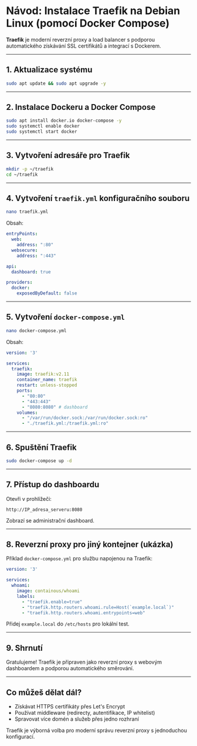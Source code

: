 # Návod: Instalace Traefik na Debian Linux (pomocí Docker Compose)

**Traefik** je moderní reverzní proxy a load balancer s podporou automatického získávání SSL certifikátů a integrací s Dockerem.

---

## 1. Aktualizace systému

```bash
sudo apt update && sudo apt upgrade -y
```

---

## 2. Instalace Dockeru a Docker Compose

```bash
sudo apt install docker.io docker-compose -y
sudo systemctl enable docker
sudo systemctl start docker
```

---

## 3. Vytvoření adresáře pro Traefik

```bash
mkdir -p ~/traefik
cd ~/traefik
```

---

## 4. Vytvoření `traefik.yml` konfiguračního souboru

```bash
nano traefik.yml
```

Obsah:

```yaml
entryPoints:
  web:
    address: ":80"
  websecure:
    address: ":443"

api:
  dashboard: true

providers:
  docker:
    exposedByDefault: false
```

---

## 5. Vytvoření `docker-compose.yml`

```bash
nano docker-compose.yml
```

Obsah:

```yaml
version: '3'

services:
  traefik:
    image: traefik:v2.11
    container_name: traefik
    restart: unless-stopped
    ports:
      - "80:80"
      - "443:443"
      - "8080:8080" # dashboard
    volumes:
      - "/var/run/docker.sock:/var/run/docker.sock:ro"
      - "./traefik.yml:/traefik.yml:ro"
```

---

## 6. Spuštění Traefik

```bash
sudo docker-compose up -d
```

---

## 7. Přístup do dashboardu

Otevři v prohlížeči:

```
http://IP_adresa_serveru:8080
```

Zobrazí se administrační dashboard.

---

## 8. Reverzní proxy pro jiný kontejner (ukázka)

Příklad `docker-compose.yml` pro službu napojenou na Traefik:

```yaml
version: '3'

services:
  whoami:
    image: containous/whoami
    labels:
      - "traefik.enable=true"
      - "traefik.http.routers.whoami.rule=Host(`example.local`)"
      - "traefik.http.routers.whoami.entrypoints=web"
```

Přidej `example.local` do `/etc/hosts` pro lokální test.

---

## 9. Shrnutí

Gratulujeme! Traefik je připraven jako reverzní proxy s webovým dashboardem a podporou automatického směrování.

---

## Co můžeš dělat dál?

- Získávat HTTPS certifikáty přes Let's Encrypt
- Používat middleware (redirecty, autentifikace, IP whitelist)
- Spravovat více domén a služeb přes jedno rozhraní

Traefik je výborná volba pro moderní správu reverzní proxy s jednoduchou konfigurací.
